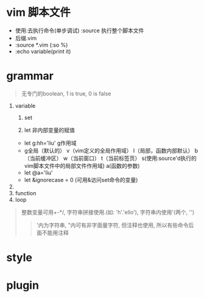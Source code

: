 # vim 脚本文件

- 使用:去执行命令(单步调试) :source 执行整个脚本文件
- 后缀.vim
- :source *.vim (:so %)
- :echo variable(print it)

# grammar
> 无专门的boolean, 1 is true, 0 is false
1. variable
    1. set

    2. let 非内部变量的赋值
    - let g:hh='liu' g作用域
    - g全局（默认的） v（vim定义的全局作用域） l（局部，函数内部默认） b（当前缓冲区） w（当前窗口） t（当前标签页） s(使用:source'd执行的vim脚本文件中的局部文件作用域) a(函数的参数)
    - let @a='liu'
    - let &ignorecase = 0 (可用&访问set命令的变量)
2. 
3. function
4. loop


> 整数变量可用+-\*/, 字符串拼接使用.(如: 'h'.'ello'), 字符串内使用'(两个, '')
>> '内为字符串, "内可有非字面量字符, 但注释也使用, 所以有些命令后面不能用注释
# style

# plugin
